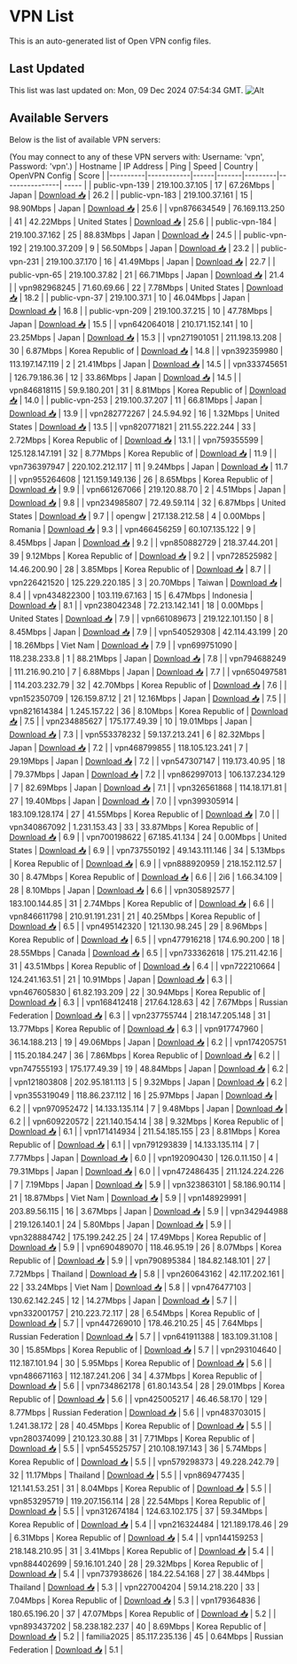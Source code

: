 # VPN List

This is an auto-generated list of Open VPN config files.

## Last Updated

This list was last updated on: Mon, 09 Dec 2024 07:54:34 GMT.
![Alt](https://repobeats.axiom.co/api/embed/186b98318ef1479477931607c1ad7d823f12451f.svg "Repobeats analytics image")

## Available Servers

Below is the list of available VPN servers:

(You may connect to any of these VPN servers with: Username: 'vpn', Password: 'vpn'.)
| Hostname | IP Address | Ping | Speed | Country | OpenVPN Config | Score |
|----------|------------|------|-------|---------|----------------| ----- |
| public-vpn-139 | 219.100.37.105 | 17 | 67.26Mbps | Japan | [Download 📥](./configs/server_0_JP.ovpn) | 26.2 |
| public-vpn-183 | 219.100.37.161 | 15 | 98.90Mbps | Japan | [Download 📥](./configs/server_1_JP.ovpn) | 25.6 |
| vpn876634549 | 76.169.113.250 | 41 | 42.22Mbps | United States | [Download 📥](./configs/server_2_US.ovpn) | 25.6 |
| public-vpn-184 | 219.100.37.162 | 25 | 88.83Mbps | Japan | [Download 📥](./configs/server_3_JP.ovpn) | 24.5 |
| public-vpn-192 | 219.100.37.209 | 9 | 56.50Mbps | Japan | [Download 📥](./configs/server_4_JP.ovpn) | 23.2 |
| public-vpn-231 | 219.100.37.170 | 16 | 41.49Mbps | Japan | [Download 📥](./configs/server_5_JP.ovpn) | 22.7 |
| public-vpn-65 | 219.100.37.82 | 21 | 66.71Mbps | Japan | [Download 📥](./configs/server_6_JP.ovpn) | 21.4 |
| vpn982968245 | 71.60.69.66 | 22 | 7.78Mbps | United States | [Download 📥](./configs/server_7_US.ovpn) | 18.2 |
| public-vpn-37 | 219.100.37.1 | 10 | 46.04Mbps | Japan | [Download 📥](./configs/server_8_JP.ovpn) | 16.8 |
| public-vpn-209 | 219.100.37.215 | 10 | 47.78Mbps | Japan | [Download 📥](./configs/server_9_JP.ovpn) | 15.5 |
| vpn642064018 | 210.171.152.141 | 10 | 23.25Mbps | Japan | [Download 📥](./configs/server_10_JP.ovpn) | 15.3 |
| vpn271901051 | 211.198.13.208 | 30 | 6.87Mbps | Korea Republic of | [Download 📥](./configs/server_11_KR.ovpn) | 14.8 |
| vpn392359980 | 113.197.147.119 | 2 | 21.41Mbps | Japan | [Download 📥](./configs/server_12_JP.ovpn) | 14.5 |
| vpn333745651 | 126.79.186.36 | 12 | 33.86Mbps | Japan | [Download 📥](./configs/server_13_JP.ovpn) | 14.5 |
| vpn846818115 | 59.9.180.201 | 31 | 8.81Mbps | Korea Republic of | [Download 📥](./configs/server_14_KR.ovpn) | 14.0 |
| public-vpn-253 | 219.100.37.207 | 11 | 66.81Mbps | Japan | [Download 📥](./configs/server_15_JP.ovpn) | 13.9 |
| vpn282772267 | 24.5.94.92 | 16 | 1.32Mbps | United States | [Download 📥](./configs/server_16_US.ovpn) | 13.5 |
| vpn820771821 | 211.55.222.244 | 33 | 2.72Mbps | Korea Republic of | [Download 📥](./configs/server_17_KR.ovpn) | 13.1 |
| vpn759355599 | 125.128.147.191 | 32 | 8.77Mbps | Korea Republic of | [Download 📥](./configs/server_18_KR.ovpn) | 11.9 |
| vpn736397947 | 220.102.212.117 | 11 | 9.24Mbps | Japan | [Download 📥](./configs/server_19_JP.ovpn) | 11.7 |
| vpn955264608 | 121.159.149.136 | 26 | 8.65Mbps | Korea Republic of | [Download 📥](./configs/server_20_KR.ovpn) | 9.9 |
| vpn661267066 | 219.120.88.70 | 2 | 4.51Mbps | Japan | [Download 📥](./configs/server_21_JP.ovpn) | 9.8 |
| vpn234985807 | 72.49.59.114 | 32 | 6.87Mbps | United States | [Download 📥](./configs/server_22_US.ovpn) | 9.7 |
| opengw | 217.138.212.58 | 4 | 0.00Mbps | Romania | [Download 📥](./configs/server_23_RO.ovpn) | 9.3 |
| vpn466456259 | 60.107.135.122 | 9 | 8.45Mbps | Japan | [Download 📥](./configs/server_24_JP.ovpn) | 9.2 |
| vpn850882729 | 218.37.44.201 | 39 | 9.12Mbps | Korea Republic of | [Download 📥](./configs/server_25_KR.ovpn) | 9.2 |
| vpn728525982 | 14.46.200.90 | 28 | 3.85Mbps | Korea Republic of | [Download 📥](./configs/server_26_KR.ovpn) | 8.7 |
| vpn226421520 | 125.229.220.185 | 3 | 20.70Mbps | Taiwan | [Download 📥](./configs/server_27_TW.ovpn) | 8.4 |
| vpn434822300 | 103.119.67.163 | 15 | 6.47Mbps | Indonesia | [Download 📥](./configs/server_28_ID.ovpn) | 8.1 |
| vpn238042348 | 72.213.142.141 | 18 | 0.00Mbps | United States | [Download 📥](./configs/server_29_US.ovpn) | 7.9 |
| vpn661089673 | 219.122.101.150 | 8 | 8.45Mbps | Japan | [Download 📥](./configs/server_30_JP.ovpn) | 7.9 |
| vpn540529308 | 42.114.43.199 | 20 | 18.26Mbps | Viet Nam | [Download 📥](./configs/server_31_VN.ovpn) | 7.9 |
| vpn699751090 | 118.238.233.8 | 1 | 88.21Mbps | Japan | [Download 📥](./configs/server_32_JP.ovpn) | 7.8 |
| vpn794688249 | 111.216.90.210 | 7 | 6.88Mbps | Japan | [Download 📥](./configs/server_33_JP.ovpn) | 7.7 |
| vpn650497581 | 114.203.232.79 | 32 | 42.70Mbps | Korea Republic of | [Download 📥](./configs/server_34_KR.ovpn) | 7.6 |
| vpn152350709 | 126.159.87.12 | 21 | 12.16Mbps | Japan | [Download 📥](./configs/server_35_JP.ovpn) | 7.5 |
| vpn821614384 | 1.245.157.22 | 36 | 8.10Mbps | Korea Republic of | [Download 📥](./configs/server_36_KR.ovpn) | 7.5 |
| vpn234885627 | 175.177.49.39 | 10 | 19.01Mbps | Japan | [Download 📥](./configs/server_37_JP.ovpn) | 7.3 |
| vpn553378232 | 59.137.213.241 | 6 | 82.32Mbps | Japan | [Download 📥](./configs/server_38_JP.ovpn) | 7.2 |
| vpn468799855 | 118.105.123.241 | 7 | 29.19Mbps | Japan | [Download 📥](./configs/server_39_JP.ovpn) | 7.2 |
| vpn547307147 | 119.173.40.95 | 18 | 79.37Mbps | Japan | [Download 📥](./configs/server_40_JP.ovpn) | 7.2 |
| vpn862997013 | 106.137.234.129 | 7 | 82.69Mbps | Japan | [Download 📥](./configs/server_41_JP.ovpn) | 7.1 |
| vpn326561868 | 114.18.171.81 | 27 | 19.40Mbps | Japan | [Download 📥](./configs/server_42_JP.ovpn) | 7.0 |
| vpn399305914 | 183.109.128.174 | 27 | 41.55Mbps | Korea Republic of | [Download 📥](./configs/server_43_KR.ovpn) | 7.0 |
| vpn340867092 | 1.231.153.43 | 33 | 33.87Mbps | Korea Republic of | [Download 📥](./configs/server_44_KR.ovpn) | 6.9 |
| vpn700198622 | 67.185.41.134 | 24 | 0.00Mbps | United States | [Download 📥](./configs/server_45_US.ovpn) | 6.9 |
| vpn737550192 | 49.143.111.146 | 34 | 5.13Mbps | Korea Republic of | [Download 📥](./configs/server_46_KR.ovpn) | 6.9 |
| vpn888920959 | 218.152.112.57 | 30 | 8.47Mbps | Korea Republic of | [Download 📥](./configs/server_47_KR.ovpn) | 6.6 |
| 2i6 | 1.66.34.109 | 28 | 8.10Mbps | Japan | [Download 📥](./configs/server_48_JP.ovpn) | 6.6 |
| vpn305892577 | 183.100.144.85 | 31 | 2.74Mbps | Korea Republic of | [Download 📥](./configs/server_49_KR.ovpn) | 6.6 |
| vpn846611798 | 210.91.191.231 | 21 | 40.25Mbps | Korea Republic of | [Download 📥](./configs/server_50_KR.ovpn) | 6.5 |
| vpn495142320 | 121.130.98.245 | 29 | 8.96Mbps | Korea Republic of | [Download 📥](./configs/server_51_KR.ovpn) | 6.5 |
| vpn477916218 | 174.6.90.200 | 18 | 28.55Mbps | Canada | [Download 📥](./configs/server_52_CA.ovpn) | 6.5 |
| vpn733362618 | 175.211.42.16 | 31 | 43.51Mbps | Korea Republic of | [Download 📥](./configs/server_53_KR.ovpn) | 6.4 |
| vpn722210664 | 124.241.163.51 | 21 | 10.91Mbps | Japan | [Download 📥](./configs/server_54_JP.ovpn) | 6.3 |
| vpn467605830 | 61.82.193.209 | 22 | 30.94Mbps | Korea Republic of | [Download 📥](./configs/server_55_KR.ovpn) | 6.3 |
| vpn168412418 | 217.64.128.63 | 42 | 7.67Mbps | Russian Federation | [Download 📥](./configs/server_56_RU.ovpn) | 6.3 |
| vpn237755744 | 218.147.205.148 | 31 | 13.77Mbps | Korea Republic of | [Download 📥](./configs/server_57_KR.ovpn) | 6.3 |
| vpn917747960 | 36.14.188.213 | 19 | 49.06Mbps | Japan | [Download 📥](./configs/server_58_JP.ovpn) | 6.2 |
| vpn174205751 | 115.20.184.247 | 36 | 7.86Mbps | Korea Republic of | [Download 📥](./configs/server_59_KR.ovpn) | 6.2 |
| vpn747555193 | 175.177.49.39 | 19 | 48.84Mbps | Japan | [Download 📥](./configs/server_60_JP.ovpn) | 6.2 |
| vpn121803808 | 202.95.181.113 | 5 | 9.32Mbps | Japan | [Download 📥](./configs/server_61_JP.ovpn) | 6.2 |
| vpn355319049 | 118.86.237.112 | 16 | 25.97Mbps | Japan | [Download 📥](./configs/server_62_JP.ovpn) | 6.2 |
| vpn970952472 | 14.133.135.114 | 7 | 9.48Mbps | Japan | [Download 📥](./configs/server_63_JP.ovpn) | 6.2 |
| vpn609220572 | 221.140.154.14 | 38 | 9.32Mbps | Korea Republic of | [Download 📥](./configs/server_64_KR.ovpn) | 6.1 |
| vpn171414934 | 211.54.185.155 | 23 | 8.81Mbps | Korea Republic of | [Download 📥](./configs/server_65_KR.ovpn) | 6.1 |
| vpn791293839 | 14.133.135.114 | 7 | 7.77Mbps | Japan | [Download 📥](./configs/server_66_JP.ovpn) | 6.0 |
| vpn192090430 | 126.0.11.150 | 4 | 79.31Mbps | Japan | [Download 📥](./configs/server_67_JP.ovpn) | 6.0 |
| vpn472486435 | 211.124.224.226 | 7 | 7.19Mbps | Japan | [Download 📥](./configs/server_68_JP.ovpn) | 5.9 |
| vpn323863101 | 58.186.90.114 | 21 | 18.87Mbps | Viet Nam | [Download 📥](./configs/server_69_VN.ovpn) | 5.9 |
| vpn148929991 | 203.89.56.115 | 16 | 3.67Mbps | Japan | [Download 📥](./configs/server_70_JP.ovpn) | 5.9 |
| vpn342944988 | 219.126.140.1 | 24 | 5.80Mbps | Japan | [Download 📥](./configs/server_71_JP.ovpn) | 5.9 |
| vpn328884742 | 175.199.242.25 | 24 | 17.49Mbps | Korea Republic of | [Download 📥](./configs/server_72_KR.ovpn) | 5.9 |
| vpn690489070 | 118.46.95.19 | 26 | 8.07Mbps | Korea Republic of | [Download 📥](./configs/server_73_KR.ovpn) | 5.9 |
| vpn790895384 | 184.82.148.101 | 27 | 7.72Mbps | Thailand | [Download 📥](./configs/server_74_TH.ovpn) | 5.8 |
| vpn260643162 | 42.117.202.161 | 22 | 33.24Mbps | Viet Nam | [Download 📥](./configs/server_75_VN.ovpn) | 5.8 |
| vpn476477103 | 130.62.142.245 | 12 | 14.27Mbps | Japan | [Download 📥](./configs/server_76_JP.ovpn) | 5.7 |
| vpn332001757 | 210.223.72.117 | 28 | 6.54Mbps | Korea Republic of | [Download 📥](./configs/server_77_KR.ovpn) | 5.7 |
| vpn447269010 | 178.46.210.25 | 45 | 7.64Mbps | Russian Federation | [Download 📥](./configs/server_78_RU.ovpn) | 5.7 |
| vpn641911388 | 183.109.31.108 | 30 | 15.85Mbps | Korea Republic of | [Download 📥](./configs/server_79_KR.ovpn) | 5.7 |
| vpn293104640 | 112.187.101.94 | 30 | 5.95Mbps | Korea Republic of | [Download 📥](./configs/server_80_KR.ovpn) | 5.6 |
| vpn486671163 | 112.187.241.206 | 34 | 4.37Mbps | Korea Republic of | [Download 📥](./configs/server_81_KR.ovpn) | 5.6 |
| vpn734862178 | 61.80.143.54 | 28 | 29.01Mbps | Korea Republic of | [Download 📥](./configs/server_82_KR.ovpn) | 5.6 |
| vpn425005217 | 46.46.58.170 | 129 | 8.77Mbps | Russian Federation | [Download 📥](./configs/server_83_RU.ovpn) | 5.6 |
| vpn483703015 | 1.241.38.172 | 28 | 40.45Mbps | Korea Republic of | [Download 📥](./configs/server_84_KR.ovpn) | 5.5 |
| vpn280374099 | 210.123.30.88 | 31 | 7.71Mbps | Korea Republic of | [Download 📥](./configs/server_85_KR.ovpn) | 5.5 |
| vpn545525757 | 210.108.197.143 | 36 | 5.74Mbps | Korea Republic of | [Download 📥](./configs/server_86_KR.ovpn) | 5.5 |
| vpn579298373 | 49.228.242.79 | 32 | 11.17Mbps | Thailand | [Download 📥](./configs/server_87_TH.ovpn) | 5.5 |
| vpn869477435 | 121.141.53.251 | 31 | 8.04Mbps | Korea Republic of | [Download 📥](./configs/server_88_KR.ovpn) | 5.5 |
| vpn853295719 | 119.207.156.114 | 28 | 22.54Mbps | Korea Republic of | [Download 📥](./configs/server_89_KR.ovpn) | 5.5 |
| vpn312674184 | 124.63.102.175 | 37 | 59.34Mbps | Korea Republic of | [Download 📥](./configs/server_90_KR.ovpn) | 5.4 |
| vpn216324484 | 121.189.178.46 | 29 | 6.31Mbps | Korea Republic of | [Download 📥](./configs/server_91_KR.ovpn) | 5.4 |
| vpn144159253 | 218.148.210.95 | 31 | 3.41Mbps | Korea Republic of | [Download 📥](./configs/server_92_KR.ovpn) | 5.4 |
| vpn884402699 | 59.16.101.240 | 28 | 29.32Mbps | Korea Republic of | [Download 📥](./configs/server_93_KR.ovpn) | 5.4 |
| vpn737938626 | 184.22.54.168 | 27 | 38.44Mbps | Thailand | [Download 📥](./configs/server_94_TH.ovpn) | 5.3 |
| vpn227004204 | 59.14.218.220 | 33 | 7.04Mbps | Korea Republic of | [Download 📥](./configs/server_95_KR.ovpn) | 5.3 |
| vpn179364836 | 180.65.196.20 | 37 | 47.07Mbps | Korea Republic of | [Download 📥](./configs/server_96_KR.ovpn) | 5.2 |
| vpn893437202 | 58.238.182.237 | 40 | 8.69Mbps | Korea Republic of | [Download 📥](./configs/server_97_KR.ovpn) | 5.2 |
| familia2025 | 85.117.235.136 | 45 | 0.64Mbps | Russian Federation | [Download 📥](./configs/server_98_RU.ovpn) | 5.1 |
